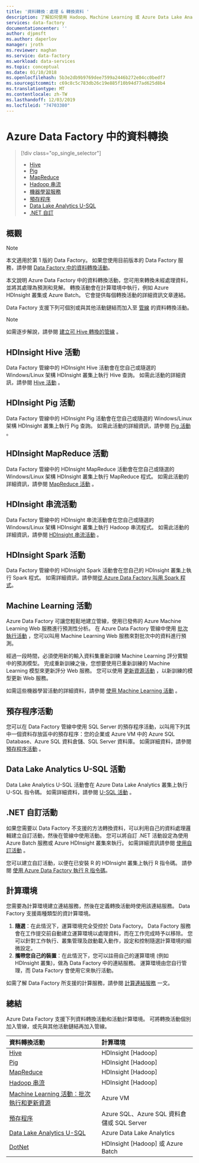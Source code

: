 ```yaml
---
title: '資料轉換：處理 & 轉換資料 '
description: 了解如何使用 Hadoop、Machine Learning 或 Azure Data Lake Analytics 在 Azure Data Factory 中轉換資料或處理資料。
services: data-factory
documentationcenter: ''
author: djpmsft
ms.author: daperlov
manager: jroth
ms.reviewer: maghan
ms.service: data-factory
ms.workload: data-services
ms.topic: conceptual
ms.date: 01/10/2018
ms.openlocfilehash: 5b3e2db9b9769dee7599a2446b272e04cc0bedf7
ms.sourcegitcommit: c69c8c5c783db26c19e885f10b94d77ad625d8b4
ms.translationtype: MT
ms.contentlocale: zh-TW
ms.lasthandoff: 12/03/2019
ms.locfileid: "74703380"
---
```

# <a name="transform-data-in-azure-data-factory"></a>Azure Data Factory 中的資料轉換
> [!div class="op_single_selector"]
> * [Hive](data-factory-hive-activity.md)  
> * [Pig](data-factory-pig-activity.md)  
> * [MapReduce](data-factory-map-reduce.md)  
> * [Hadoop 串流](data-factory-hadoop-streaming-activity.md)
> * [機器學習服務](data-factory-azure-ml-batch-execution-activity.md) 
> * [預存程序](data-factory-stored-proc-activity.md)
> * [Data Lake Analytics U-SQL](data-factory-usql-activity.md)
> * [.NET 自訂](data-factory-use-custom-activities.md)

## <a name="overview"></a>概觀
> [!NOTE]
> 本文適用於第 1 版的 Data Factory。 如果您使用目前版本的 Data Factory 服務，請參閱 [Data Factory 中的資料轉換活動](../transform-data.md)。

本文說明 Azure Data Factory 中的資料轉換活動，您可用來轉換未經處理資料，並將其處理為預測和見解。 轉換活動會在計算環境中執行，例如 Azure HDInsight 叢集或 Azure Batch。 它會提供每個轉換活動的詳細資訊文章連結。

Data Factory 支援下列可個別或與其他活動鏈結而加入至 [管線](data-factory-create-pipelines.md) 的資料轉換活動。

> [!NOTE]
> 如需逐步解說，請參閱 [建立可 Hive 轉換的管線](data-factory-build-your-first-pipeline.md) 。  
> 
> 

## <a name="hdinsight-hive-activity"></a>HDInsight Hive 活動
Data Factory 管線中的 HDInsight Hive 活動會在您自己或隨選的 Windows/Linux 架構 HDInsight 叢集上執行 Hive 查詢。 如需此活動的詳細資訊，請參閱 [Hive 活動](data-factory-hive-activity.md) 。 

## <a name="hdinsight-pig-activity"></a>HDInsight Pig 活動
Data Factory 管線中的 HDInsight Pig 活動會在您自己或隨選的 Windows/Linux 架構 HDInsight 叢集上執行 Pig 查詢。 如需此活動的詳細資訊，請參閱 [Pig 活動](data-factory-pig-activity.md) 。 

## <a name="hdinsight-mapreduce-activity"></a>HDInsight MapReduce 活動
Data Factory 管線中的 HDInsight MapReduce 活動會在您自己或隨選的 Windows/Linux 架構 HDInsight 叢集上執行 MapReduce 程式。 如需此活動的詳細資訊，請參閱 [MapReduce 活動](data-factory-map-reduce.md) 。

## <a name="hdinsight-streaming-activity"></a>HDInsight 串流活動
Data Factory 管線中的 HDInsight 串流活動會在您自己或隨選的 Windows/Linux 架構 HDInsight 叢集上執行 Hadoop 串流程式。 如需此活動的詳細資訊，請參閱 [HDInsight 串流活動](data-factory-hadoop-streaming-activity.md) 。

## <a name="hdinsight-spark-activity"></a>HDInsight Spark 活動
Data Factory 管線中的 HDInsight Spark 活動會在您自己的 HDInsight 叢集上執行 Spark 程式。 如需詳細資訊，請參閱[從 Azure Data Factory 叫用 Spark 程式](data-factory-spark.md)。 

## <a name="machine-learning-activities"></a>Machine Learning 活動
Azure Data Factory 可讓您輕鬆地建立管線，使用已發佈的 Azure Machine Learning Web 服務進行預測性分析。 在 Azure Data Factory 管線中使用 [批次執行活動](data-factory-azure-ml-batch-execution-activity.md#invoking-a-web-service-using-batch-execution-activity) ，您可以叫用 Machine Learning Web 服務來對批次中的資料進行預測。

經過一段時間，必須使用新的輸入資料集重新訓練 Machine Learning 評分實驗中的預測模型。 完成重新訓練之後，您想要使用已重新訓練的 Machine Learning 模型來更新評分 Web 服務。 您可以使用 [更新資源活動](data-factory-azure-ml-batch-execution-activity.md#updating-models-using-update-resource-activity) ，以新訓練的模型更新 Web 服務。  

如需這些機器學習活動的詳細資料，請參閱 [使用 Machine Learning 活動](data-factory-azure-ml-batch-execution-activity.md) 。 

## <a name="stored-procedure-activity"></a>預存程序活動
您可以在 Data Factory 管線中使用 SQL Server 的預存程序活動，以叫用下列其中一個資料存放區中的預存程序：您的企業或 Azure VM 中的 Azure SQL Database、Azure SQL 資料倉儲、SQL Server 資料庫。 如需詳細資料，請參閱 [預存程序活動](data-factory-stored-proc-activity.md) 。  

## <a name="data-lake-analytics-u-sql-activity"></a>Data Lake Analytics U-SQL 活動
Data Lake Analytics U-SQL 活動會在 Azure Data Lake Analytics 叢集上執行 U-SQL 指令碼。 如需詳細資料，請參閱 [U-SQL 活動](data-factory-usql-activity.md) 。 

## <a name="net-custom-activity"></a>.NET 自訂活動
如果您需要以 Data Factory 不支援的方法轉換資料，可以利用自己的資料處理邏輯建立自訂活動，然後在管線中使用活動。 您可以將自訂 .NET 活動設定為使用 Azure Batch 服務或 Azure HDInsight 叢集來執行。 如需詳細資訊請參閱 [使用自訂活動](data-factory-use-custom-activities.md) 。 

您可以建立自訂活動，以便在已安裝 R 的 HDInsight 叢集上執行 R 指令碼。 請參閱 [使用 Azure Data Factory 執行 R 指令碼](https://github.com/Azure/Azure-DataFactory/tree/master/SamplesV1/RunRScriptUsingADFSample)。 

## <a name="compute-environments"></a>計算環境
您需要為計算環境建立連結服務，然後在定義轉換活動時使用該連結服務。 Data Factory 支援兩種類型的資計算環境。 

1. **隨選**：在此情況下，運算環境完全受控於 Data Factory。 Data Factory 服務會在工作提交前自動建立運算環境以處理資料，而在工作完成時予以移除。 您可以針對工作執行、叢集管理及啟動載入動作，設定和控制隨選計算環境的細微設定。 
2. **攜帶您自己的裝置**：在此情況下，您可以註冊自己的運算環境 (例如 HDInsight 叢集)，做為 Data Factory 中的連結服務。 運算環境由您自行管理，而 Data Factory 會使用它來執行活動。 

如需了解 Data Factory 所支援的計算服務，請參閱 [計算連結服務](data-factory-compute-linked-services.md) 一文。 

## <a name="summary"></a>總結
Azure Data Factory 支援下列資料轉換活動和活動計算環境。 可將轉換活動個別加入管線，或先與其他活動鏈結再加入管線。

| 資料轉換活動 | 計算環境 |
|:--- |:--- |
| [Hive](data-factory-hive-activity.md) |HDInsight [Hadoop] |
| [Pig](data-factory-pig-activity.md) |HDInsight [Hadoop] |
| [MapReduce](data-factory-map-reduce.md) |HDInsight [Hadoop] |
| [Hadoop 串流](data-factory-hadoop-streaming-activity.md) |HDInsight [Hadoop] |
| [Machine Learning 活動︰批次執行和更新資源](data-factory-azure-ml-batch-execution-activity.md) |Azure VM |
| [預存程序](data-factory-stored-proc-activity.md) |Azure SQL、Azure SQL 資料倉儲或 SQL Server |
| [Data Lake Analytics U-SQL](data-factory-usql-activity.md) |Azure Data Lake Analytics |
| [DotNet](data-factory-use-custom-activities.md) |HDInsight [Hadoop] 或 Azure Batch |

